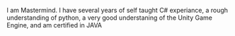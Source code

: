 I am Mastermind.
I have several years of self taught C# experiance,
a rough understanding of python, a very good understaning of the Unity Game Engine, and am certified in JAVA
